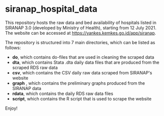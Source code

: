 # siranap_hospital_data
 This repository hosts the raw data and bed availability of hospitals listed in SIRANAP 3.0 (developed by Ministry of Health), starting from 12 July 2021. 
 The website can be accessed at https://yankes.kemkes.go.id/app/siranap. 
 
 The repository is structured into 7 main directories, which can be listed as follows: 
 * **do**, which contains do-files that are used in cleaning the scraped data 
 * **dta**, which contains Stata .dta daily data files that are produced from the scraped RDS raw data
 * **csv**, which contains the CSV daily raw data scraped from SIRANAP's website 
 * **graph** , which contains the preliminary graphs produced from the SIRANAP data
 * **rdata**, which contains the daily RDS raw data files 
 * **script**, which contains the R script that is used to scrape the website 

Enjoy!